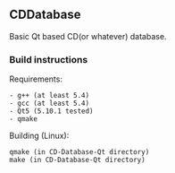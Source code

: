 <h2>CDDatabase</h2>

Basic Qt based CD(or whatever) database.

<h3>Build instructions</h3>

Requirements:

	- g++ (at least 5.4)
	- gcc (at least 5.4)
	- Qt5 (5.10.1 tested)
	- qmake

Building (Linux):

	qmake (in CD-Database-Qt directory)
	make (in CD-Database-Qt directory)
